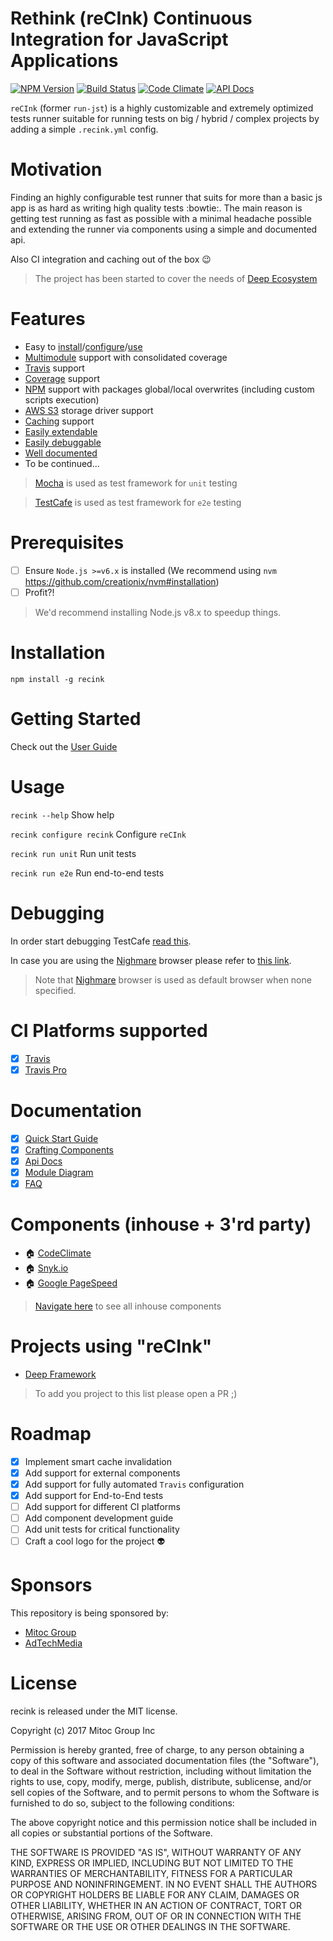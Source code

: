 Rethink (reCInk) Continuous Integration for JavaScript Applications 
===================================================================

[![NPM Version](https://img.shields.io/npm/v/recink.svg?maxAge=0)](https://npmjs.org/package/recink)
[![Build Status](https://travis-ci.org/MitocGroup/reCInk.svg?branch=master&maxAge=0)](https://travis-ci.org/MitocGroup/reCInk)
[![Code Climate](https://codeclimate.com/github/MitocGroup/reCInk/badges/gpa.svg?maxAge=0)](https://codeclimate.com/github/MitocGroup/reCInk)
[![API Docs](https://mitocgroup.github.io/recink/api/badge.svg?maxAge=0)](https://mitocgroup.github.io/recink/api/)

`reCInk` (former `run-jst`) is a highly customizable and extremely optimized tests runner
suitable for running tests on big / hybrid / complex projects by adding a simple `.recink.yml` config.

# Motivation

Finding an highly configurable test runner that suits for more than a basic js app
is as hard as writing high quality tests :bowtie:. The main reason is getting test running as fast as possible
with a minimal headache possible and extending the runner via components using a simple and documented api.

Also CI integration and caching out of the box :wink:

> The project has been started to cover the needs of [Deep Ecosystem](https://github.com/MitocGroup/deep-framework)

# Features

- Easy to [install](https://github.com/MitocGroup/reCInk#installation)/[configure](https://github.com/MitocGroup/reCInk/blob/master/docs/guide.md#configuring-github-project)/[use](https://github.com/MitocGroup/reCInk#usage)
- [Multimodule](https://github.com/MitocGroup/deep-framework/blob/master/.recink.yml#L58) support with consolidated coverage
- [Travis](https://travis-ci.org) support
- [Coverage](https://istanbul.js.org) support
- [NPM](https://www.npmjs.com) support with packages global/local overwrites (including custom scripts execution)
- [AWS S3](https://aws.amazon.com/s3/) storage driver support
- [Caching](https://github.com/MitocGroup/reCInk/blob/master/bin/templates/.recink.yml#L10) support
- [Easily extendable](https://github.com/MitocGroup/reCInk#components-inhouse--3rd-party)
- [Easily debuggable](https://github.com/MitocGroup/reCInk#debugging)
- [Well documented](https://github.com/MitocGroup/reCInk#documentation)
- To be continued...

> [Mocha](http://mochajs.org) is used as test framework for `unit` testing

> [TestCafe](https://devexpress.github.io/testcafe/) is used as test framework for `e2e` testing

# Prerequisites

- [ ] Ensure `Node.js >=v6.x` is installed (We recommend using `nvm` https://github.com/creationix/nvm#installation)
- [ ] Profit?!

> We'd recommend installing Node.js v8.x to speedup things.

# Installation

`npm install -g recink`

# Getting Started

Check out the [User Guide](https://github.com/MitocGroup/reCInk/blob/master/docs/guide.md#configuring-github-project)

# Usage

`recink --help` Show help

`recink configure recink` Configure `reCInk`

`recink run unit` Run unit tests

`recink run e2e` Run end-to-end tests

# Debugging

In order start debugging TestCafe [read this](http://devexpress.github.io/testcafe/documentation/test-api/debugging.html).

In case you are using the [Nighmare](https://github.com/ryx/testcafe-browser-provider-nightmare) browser please refer to [this link](https://github.com/ryx/testcafe-browser-provider-nightmare#debugging).

> Note that [Nighmare](https://github.com/ryx/testcafe-browser-provider-nightmare) browser is used as default browser when none specified.

# CI Platforms supported

- [x] [Travis](https://travis-ci.org)
- [x] [Travis Pro](https://travis-ci.com)

# Documentation

- [x] [Quick Start Guide](https://github.com/MitocGroup/reCInk/blob/master/docs/guide.md)
- [x] [Crafting Components](https://github.com/MitocGroup/reCInk/blob/master/docs/component-guide.md)
- [x] [Api Docs](https://mitocgroup.github.io/recink/api/identifiers.html)
- [x] [Module Diagram](https://mitocgroup.github.io/recink/module-diagram.html)
- [x] [FAQ](https://github.com/MitocGroup/reCInk/blob/master/docs/faq.md)

# Components (inhouse + 3'rd party)

- :house: [CodeClimate](https://github.com/MitocGroup/reCInk/blob/master/components/codeclimate/README.md)
- :house: [Snyk.io](https://github.com/MitocGroup/reCInk/blob/master/components/snyk/README.md)
- :house: [Google PageSpeed](https://github.com/MitocGroup/reCInk/blob/master/components/google-pagespeed/README.md)

> [Navigate here](https://github.com/MitocGroup/reCInk/tree/master/components) to see all inhouse components

# Projects using "reCInk"

- [Deep Framework](https://github.com/MitocGroup/deep-framework)

> To add you project to this list please open a PR ;)

# Roadmap

- [x] Implement smart cache invalidation
- [x] Add support for external components
- [x] Add support for fully automated `Travis` configuration 
- [x] Add support for End-to-End tests
- [ ] Add support for different CI platforms
- [ ] Add component development guide
- [ ] Add unit tests for critical functionality
- [ ] Craft a cool logo for the project :alien:

# Sponsors

This repository is being sponsored by:

- [Mitoc Group](https://www.mitocgroup.com)
- [AdTechMedia](https://www.adtechmedia.io)

# License

recink is released under the MIT license.

Copyright (c) 2017 Mitoc Group Inc

Permission is hereby granted, free of charge, to any person obtaining a copy
of this software and associated documentation files (the "Software"), to deal
in the Software without restriction, including without limitation the rights
to use, copy, modify, merge, publish, distribute, sublicense, and/or sell
copies of the Software, and to permit persons to whom the Software is
furnished to do so, subject to the following conditions:

The above copyright notice and this permission notice shall be included in all
copies or substantial portions of the Software.

THE SOFTWARE IS PROVIDED "AS IS", WITHOUT WARRANTY OF ANY KIND, EXPRESS OR
IMPLIED, INCLUDING BUT NOT LIMITED TO THE WARRANTIES OF MERCHANTABILITY,
FITNESS FOR A PARTICULAR PURPOSE AND NONINFRINGEMENT. IN NO EVENT SHALL THE
AUTHORS OR COPYRIGHT HOLDERS BE LIABLE FOR ANY CLAIM, DAMAGES OR OTHER
LIABILITY, WHETHER IN AN ACTION OF CONTRACT, TORT OR OTHERWISE, ARISING FROM,
OUT OF OR IN CONNECTION WITH THE SOFTWARE OR THE USE OR OTHER DEALINGS IN THE
SOFTWARE.
